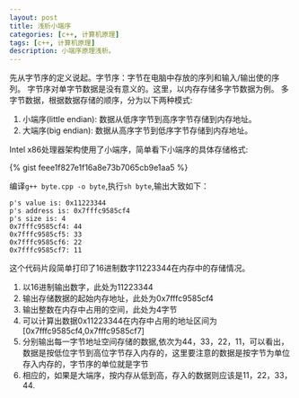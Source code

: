 ```yaml
---
layout: post
title: 浅析小端序
categories: [c++, 计算机原理]
tags: [c++, 计算机原理]
description: 小端序原理浅析。
---
```


先从字节序的定义说起。字节序：字节在电脑中存放的序列和输入/输出使的序列。
字节序对单字节数据是没有意义的。这里，以内存存储多字节数据为例。
多字节数据，根据数据存储的顺序，分为以下两种模式:

1. 小端序(little endian): 数据从低序字节到高序字节存储到内存地址。
2. 大端序(big endian): 数据从高序字节到低序字节存储到内存地址。

Intel x86处理器架构使用了小端序，简单看下小端序的具体存储格式:

{% gist feee1f827e1f16a8e73b7065cb9e1aa5 %}

编译`g++ byte.cpp -o byte`,执行`sh byte`,输出大致如下：

```
p's value is: 0x11223344
p's address is: 0x7fffc9585cf4
p's size is: 4
0x7fffc9585cf4: 44
0x7fffc9585cf5: 33
0x7fffc9585cf6: 22
0x7fffc9585cf7: 11
```

这个代码片段简单打印了16进制数字11223344在内存中的存储情况。
1. 以16进制输出数字，此处为11223344
2. 输出存储数据的起始内存地址，此处为0x7fffc9585cf4
3. 输出整数在内存中占用的空间，此处为4字节
4. 可以计算出数据0x11223344在内存中占用的地址区间为[0x7fffc9585cf4,0x7fffc9585cf7]
5. 分别输出每一字节地址空间存储的数据,依次为44，33，22，11，可以看出，数据是按低位字节到高位字节存入内存的，这里要注意的数据是按字节为单位存入内存的，字节序的单位就是字节
6. 相应的，如果是大端序，按内存从低到高，存入的数据则应该是11，22，33，44.
